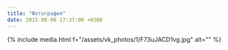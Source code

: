 ```yaml
---
title: "Фотография"
date: 2015-08-08 17:37:00 +0300
---
```



{% include media.html f="/assets/vk_photos/1/F73uJACD1vg.jpg" alt="" %}

